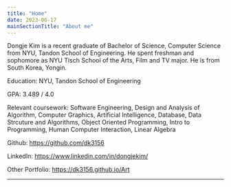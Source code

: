 ```yaml
---
title: "Home"
date: 2023-06-17
mainSectionTitle: "About me"
---
```

Dongje Kim is a recent graduate of Bachelor of Science, Computer Science from NYU, Tandon School of Engineering. He spent freshman and sophomore as NYU Tisch School of the Arts, Film and TV major. He is from South Korea, Yongin.

Education: NYU, Tandon School of Engineering

GPA: 3.489 / 4.0

Relevant coursework: Software Engineering, Design and Analysis of Algorithm, Computer Graphics, Artificial Intelligence, Database, Data Strcuture and Algorithms, Object Oriented Programming, Intro to Programming, Human Computer Interaction, Linear Algebra

Github: https://github.com/dk3156

LinkedIn: https://www.linkedin.com/in/dongjekim/

Other Portfolio: https://dk3156.github.io/Art

---
